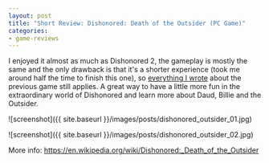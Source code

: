 ```yaml
---
layout: post
title: "Short Review: Dishonored: Death of the Outsider (PC Game)"
categories:
- game-reviews
---
```



<p>
I enjoyed it almost as much as Dishonored 2, the gameplay is mostly the same and the only drawback is that it's a shorter experience (took me around half the time to finish this one), so <a href="http://blog.binarynonsense.com/2018/04/08/short-review-dishonored-2-pc/">everything I wrote</a> about the previous game still applies. A great way to have a little more fun in the extraordinary world of Dishonored and learn more about Daud, Billie and the Outsider.
</p>


![screenshot]({{ site.baseurl }}/images/posts/dishonored_outsider_01.jpg)

![screenshot]({{ site.baseurl }}/images/posts/dishonored_outsider_02.jpg)


<p>More info: <a href="https://en.wikipedia.org/wiki/Dishonored:_Death_of_the_Outsider">https://en.wikipedia.org/wiki/Dishonored:_Death_of_the_Outsider</a><p>